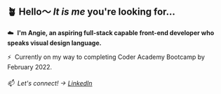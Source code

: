 ## 🪴 Hello〜 *It is me* you're looking for... 

☁️&nbsp;  **I'm Angie, an aspiring full-stack capable front-end developer who speaks visual design language.**

⚡&nbsp;  Currently on my way to completing Coder Academy Bootcamp by February 2022. 

###### 📫&nbsp;  Let's connect! →  [LinkedIn](https://www.linkedin.com/in/angiehentri/)



<!--
**a-sh-dev/a-sh-dev** is a ✨ _special_ ✨ repository because its `README.md` (this file) appears on your GitHub profile.

Here are some ideas to get you started:

- 🔭 I’m currently working on ...
- 🌱 I’m currently learning ...
- 👯 I’m looking to collaborate on ...
- 🤔 I’m looking for help with ...
- 💬 Ask me about ...
- 📫 How to reach me: ...
- 😄 Pronouns: ...
- ⚡ Fun fact: ...
-->
